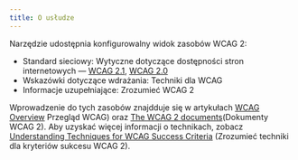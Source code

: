 ```yaml
---
title: O usłudze
---
```

Narzędzie udostępnia konfigurowalny widok zasobów WCAG 2:

-   Standard sieciowy: Wytyczne dotyczące dostępności stron internetowych — [WCAG 2.1](https://www.w3.org/TR/WCAG21/), [WCAG 2.0](https://www.w3.org/TR/WCAG20/)
-   Wskazówki dotyczące wdrażania: Techniki dla WCAG
-   Informacje uzupełniające: Zrozumieć WCAG 2

Wprowadzenie  do tych zasobów znajdduje się w artykułach [WCAG Overview](https://www.w3.org/WAI/standards-guidelines/wcag/) Przegląd WCAG) oraz [The WCAG 2 documents](https://www.w3.org/WAI/standards-guidelines/wcag/docs/)(Dokumenty WCAG 2). Aby uzyskać więcej informacji o technikach, zobacz [Understanding Techniques for WCAG Success Criteria](https://www.w3.org/WAI/WCAG21/Understanding/understanding-techniques.html#understanding-techniques) (Zrozumieć techniki dla kryteriów sukcesu WCAG 2).
